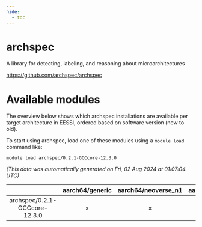 ```yaml
---
hide:
  - toc
---
```


archspec
========


A library for detecting, labeling, and reasoning about microarchitectures

https://github.com/archspec/archspec
# Available modules


The overview below shows which archspec installations are available per target architecture in EESSI, ordered based on software version (new to old).

To start using archspec, load one of these modules using a `module load` command like:

```shell
module load archspec/0.2.1-GCCcore-12.3.0
```

*(This data was automatically generated on Fri, 02 Aug 2024 at 01:07:04 UTC)*  

| |aarch64/generic|aarch64/neoverse_n1|aarch64/neoverse_v1|x86_64/generic|x86_64/amd/zen2|x86_64/amd/zen3|x86_64/amd/zen4|x86_64/intel/haswell|x86_64/intel/skylake_avx512|
| :---: | :---: | :---: | :---: | :---: | :---: | :---: | :---: | :---: | :---: |
|archspec/0.2.1-GCCcore-12.3.0|x|x|x|x|x|x|-|x|x|
